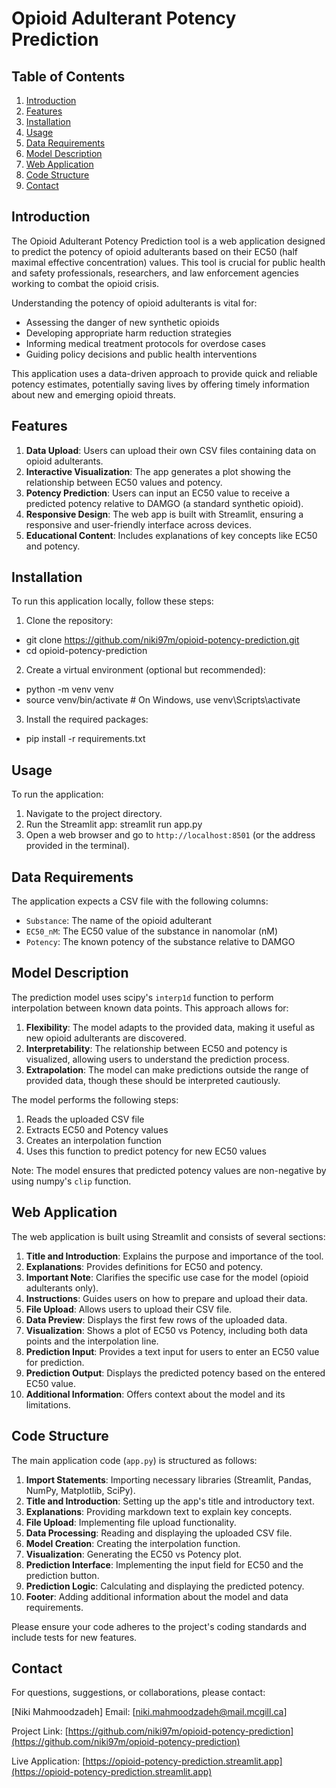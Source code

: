 # Opioid Adulterant Potency Prediction

## Table of Contents
1. [Introduction](#introduction)
2. [Features](#features)
3. [Installation](#installation)
4. [Usage](#usage)
5. [Data Requirements](#data-requirements)
6. [Model Description](#model-description)
7. [Web Application](#web-application)
8. [Code Structure](#code-structure)
9. [Contact](#contact)

## Introduction

The Opioid Adulterant Potency Prediction tool is a web application designed to predict the potency of opioid adulterants based on their EC50 (half maximal effective concentration) values. This tool is crucial for public health and safety professionals, researchers, and law enforcement agencies working to combat the opioid crisis.

Understanding the potency of opioid adulterants is vital for:
- Assessing the danger of new synthetic opioids
- Developing appropriate harm reduction strategies
- Informing medical treatment protocols for overdose cases
- Guiding policy decisions and public health interventions

This application uses a data-driven approach to provide quick and reliable potency estimates, potentially saving lives by offering timely information about new and emerging opioid threats.

## Features

1. **Data Upload**: Users can upload their own CSV files containing data on opioid adulterants.
2. **Interactive Visualization**: The app generates a plot showing the relationship between EC50 values and potency.
3. **Potency Prediction**: Users can input an EC50 value to receive a predicted potency relative to DAMGO (a standard synthetic opioid).
4. **Responsive Design**: The web app is built with Streamlit, ensuring a responsive and user-friendly interface across devices.
5. **Educational Content**: Includes explanations of key concepts like EC50 and potency.

## Installation

To run this application locally, follow these steps:

1. Clone the repository:
   
  - git clone https://github.com/niki97m/opioid-potency-prediction.git
  - cd opioid-potency-prediction

2. Create a virtual environment (optional but recommended):
  - python -m venv venv
  - source venv/bin/activate  # On Windows, use venv\Scripts\activate

3. Install the required packages:
  - pip install -r requirements.txt

## Usage

To run the application:

1. Navigate to the project directory.
2. Run the Streamlit app: streamlit run app.py
3. Open a web browser and go to `http://localhost:8501` (or the address provided in the terminal).

## Data Requirements

The application expects a CSV file with the following columns:
- `Substance`: The name of the opioid adulterant
- `EC50_nM`: The EC50 value of the substance in nanomolar (nM)
- `Potency`: The known potency of the substance relative to DAMGO

## Model Description

The prediction model uses scipy's `interp1d` function to perform interpolation between known data points. This approach allows for:

1. **Flexibility**: The model adapts to the provided data, making it useful as new opioid adulterants are discovered.
2. **Interpretability**: The relationship between EC50 and potency is visualized, allowing users to understand the prediction process.
3. **Extrapolation**: The model can make predictions outside the range of provided data, though these should be interpreted cautiously.

The model performs the following steps:
1. Reads the uploaded CSV file
2. Extracts EC50 and Potency values
3. Creates an interpolation function
4. Uses this function to predict potency for new EC50 values

Note: The model ensures that predicted potency values are non-negative by using numpy's `clip` function.

## Web Application

The web application is built using Streamlit and consists of several sections:

1. **Title and Introduction**: Explains the purpose and importance of the tool.
2. **Explanations**: Provides definitions for EC50 and potency.
3. **Important Note**: Clarifies the specific use case for the model (opioid adulterants only).
4. **Instructions**: Guides users on how to prepare and upload their data.
5. **File Upload**: Allows users to upload their CSV file.
6. **Data Preview**: Displays the first few rows of the uploaded data.
7. **Visualization**: Shows a plot of EC50 vs Potency, including both data points and the interpolation line.
8. **Prediction Input**: Provides a text input for users to enter an EC50 value for prediction.
9. **Prediction Output**: Displays the predicted potency based on the entered EC50 value.
10. **Additional Information**: Offers context about the model and its limitations.

## Code Structure

The main application code (`app.py`) is structured as follows:

1. **Import Statements**: Importing necessary libraries (Streamlit, Pandas, NumPy, Matplotlib, SciPy).
2. **Title and Introduction**: Setting up the app's title and introductory text.
3. **Explanations**: Providing markdown text to explain key concepts.
4. **File Upload**: Implementing file upload functionality.
5. **Data Processing**: Reading and displaying the uploaded CSV file.
6. **Model Creation**: Creating the interpolation function.
7. **Visualization**: Generating the EC50 vs Potency plot.
8. **Prediction Interface**: Implementing the input field for EC50 and the prediction button.
9. **Prediction Logic**: Calculating and displaying the predicted potency.
10. **Footer**: Adding additional information about the model and data requirements.


Please ensure your code adheres to the project's coding standards and include tests for new features.

## Contact

For questions, suggestions, or collaborations, please contact:

[Niki Mahmoodzadeh]
Email: [niki.mahmoodzadeh@mail.mcgill.ca]

Project Link: [https://github.com/niki97m/opioid-potency-prediction](https://github.com/niki97m/opioid-potency-prediction)

Live Application: [https://opioid-potency-prediction.streamlit.app](https://opioid-potency-prediction.streamlit.app)
